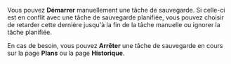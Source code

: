 Vous pouvez **Démarrer** manuellement une tâche de sauvegarde. Si celle-ci est en conflit avec une tâche de sauvegarde planifiée, vous pouvez choisir de retarder cette dernière jusqu'à la fin de la tâche manuelle ou ignorer la tâche planifiée.

En cas de besoin, vous pouvez **Arrêter** une tâche de sauvegarde en cours sur la page **Plans** ou la page **Historique**.

